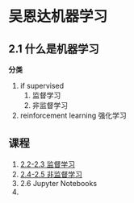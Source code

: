 # 吴恩达机器学习

## 2.1 什么是机器学习
**分类**
1.  if supervised
	1. 监督学习
	2. 非监督学习
2. reinforcement learning 强化学习
## 课程
1. [2.2-2.3 监督学习](2.2-2.3监督学习.md)
2. [2.4-2.5 非监督学习](2.4-2.5非监督学习.md)
3. 2.6 Jupyter Notebooks
4. 